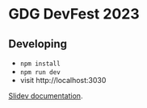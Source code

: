 # GDG DevFest 2023

## Developing 

- `npm install`
- `npm run dev`
- visit http://localhost:3030

[Slidev documentation](https://sli.dev/).
